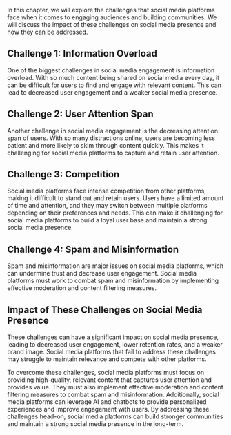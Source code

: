 
In this chapter, we will explore the challenges that social media platforms face when it comes to engaging audiences and building communities. We will discuss the impact of these challenges on social media presence and how they can be addressed.

Challenge 1: Information Overload
---------------------------------

One of the biggest challenges in social media engagement is information overload. With so much content being shared on social media every day, it can be difficult for users to find and engage with relevant content. This can lead to decreased user engagement and a weaker social media presence.

Challenge 2: User Attention Span
--------------------------------

Another challenge in social media engagement is the decreasing attention span of users. With so many distractions online, users are becoming less patient and more likely to skim through content quickly. This makes it challenging for social media platforms to capture and retain user attention.

Challenge 3: Competition
------------------------

Social media platforms face intense competition from other platforms, making it difficult to stand out and retain users. Users have a limited amount of time and attention, and they may switch between multiple platforms depending on their preferences and needs. This can make it challenging for social media platforms to build a loyal user base and maintain a strong social media presence.

Challenge 4: Spam and Misinformation
------------------------------------

Spam and misinformation are major issues on social media platforms, which can undermine trust and decrease user engagement. Social media platforms must work to combat spam and misinformation by implementing effective moderation and content filtering measures.

Impact of These Challenges on Social Media Presence
---------------------------------------------------

These challenges can have a significant impact on social media presence, leading to decreased user engagement, lower retention rates, and a weaker brand image. Social media platforms that fail to address these challenges may struggle to maintain relevance and compete with other platforms.

To overcome these challenges, social media platforms must focus on providing high-quality, relevant content that captures user attention and provides value. They must also implement effective moderation and content filtering measures to combat spam and misinformation. Additionally, social media platforms can leverage AI and chatbots to provide personalized experiences and improve engagement with users. By addressing these challenges head-on, social media platforms can build stronger communities and maintain a strong social media presence in the long-term.
